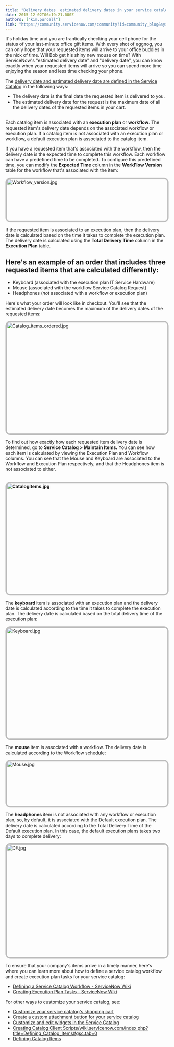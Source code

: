 ```yaml
---
title: "Delivery dates  estimated delivery dates in your service catalog"
date: 2015-12-02T06:19:21.000Z
authors: ["kim.purcell"]
link: "https://community.servicenow.com/community?id=community_blog&sys_id=fbcde2e9dbd0dbc01dcaf3231f96199e"
---
```

<p>It's holiday time and you are frantically checking your cell phone for the status of your last-minute office gift items. With every shot of eggnog, you can only hope that your requested items will arrive to your office buddies in the nick of time. Will Bob get his shiny new mouse on time? With ServiceNow's "estimated delivery date" and "delivery date", you can know exactly when your requested items will arrive so you can spend more time enjoying the season and less time checking your phone.</p><p></p><p>The <a title="i.service-now.com/kb_view.do?sysparm_article=KB0552815" href="https://hi.service-now.com/kb_view.do?sysparm_article=KB0552815">delivery date and estimated delivery date are defined in the Service Catalog</a> in the following ways:</p><ul><li>The delivery date is the final date the requested item is delivered to you.</li><li>The estimated delivery date for the request is the maximum date of all the delivery dates of the requested items in your cart. <br/><br/></li></ul><p>Each catalog item is associated with an <strong>execution plan</strong> or <strong>workflow</strong>. The requested item's delivery date depends on the associated workflow or execution plan. If a catalog item is not associated with an execution plan or workflow, a default execution plan is associated to the catalog item.</p><p></p><p>If you have a requested item that's associated with the workflow, then the delivery date is the expected time to complete this workflow. Each workflow can have a predefined time to be completed. To configure this predefined time, you can modify the <strong>Expected Time</strong> column in the <strong>WorkFlow Version</strong> table for the workflow that's associated with the item:</p><p></p><p><img   alt="Workflow_version.jpg" class="image-1 jive-image" src="4a58508edbd817041dcaf3231f9619ec.iix" style="width: 620px; height: 133px; display: block; margin-left: auto; margin-right: auto; border: #BDBDBD 4px solid; border-radius: 15px;"/></p><p></p><p>If the requested item is associated to an execution plan, then the delivery date is calculated based on the time it takes to complete the execution plan. The delivery date is calculated using the <strong>Total Delivery Time</strong> column in the <strong>Execution Plan</strong> table.</p><p></p><h2>Here's an example of an order that includes three requested items that are calculated differently:</h2><ul><li>Keyboard (associated with the execution plan IT Service Hardware)</li><li>Mouse (associated with the workflow Service Catalog Request)</li><li>Headphones (<em>not</em> associated with a workflow or execution plan)</li></ul><p></p><p>Here's what your order will look like in checkout. You'll see that the estimated delivery date becomes the maximum of the delivery dates of the requested items:</p><p></p><p></p><p><img   alt="Catalog_items_ordered.jpg" class="image-2 jive-image" src="45a491cedb9897049c9ffb651f9619b9.iix" style="width: 620px; height: 349px; display: block; margin-left: auto; margin-right: auto; border: #BDBDBD 4px solid; border-radius: 15px;"/></p><p></p><p>To find out how exactly how each requested item delivery date is determined, go to <strong>Service Catalog &gt; Maintain Items.</strong> You can see how each item is calculated by viewing the Execution Plan and Workflow columns. You can see that the Mouse and Keyboard are associated to the Workflow and Execution Plan respectively, and that the Headphones item is not associated to either. <strong>   <br/><br/></strong></p><p><strong><img   alt="Catalogitems.jpg" class="image-11 jive-image" src="c18e1142db9c1b04ed6af3231f9619f2.iix" style="width: 620px; height: 349px; display: block; margin-left: auto; margin-right: auto; border: #BDBDBD 4px solid; border-radius: 15px;"/></strong></p><p></p><p>The <strong>keyboard </strong>item is associated with an execution plan and the delivery date is calculated according to the time it takes to complete the execution plan. The delivery date is calculated based on the total delivery time of the execution plan:</p><p></p><p><img   alt="Keyboard.jpg" class="image-10 jive-image" src="aaa1b731db1cdfc0b322f4621f96198e.iix" style="width: 620px; height: 349px; display: block; margin-left: auto; margin-right: auto; border: #BDBDBD 4px solid; border-radius: 15px;"/></p><p></p><p>The <strong>mouse </strong>item is associated with a workflow. The delivery date is calculated according to the Workflow schedule:</p><p></p><p></p><p><img   alt="Mouse.jpg" class="image-8 jive-image" src="9af23ccedb1097041dcaf3231f961938.iix" style="width: 620px; height: 141px; display: block; margin-left: auto; margin-right: auto; border: #BDBDBD 4px solid; border-radius: 15px;"/></p><p>The <strong>headphones </strong>item is not associated with any workflow or execution plan, so, by default, it is associated with the Default execution plan. The delivery date is calculated according to the Total Delivery Time of the Default execution plan. In this case, the default execution plans takes two days to complete delivery:</p><p></p><p></p><p><img   alt="DF.jpg" class="image-9 jive-image" src="1e331c8edbd49704ed6af3231f961927.iix" style="width: 620px; height: 353px; display: block; margin-left: auto; margin-right: auto; border: #BDBDBD 4px solid; border-radius: 15px;"/></p><p></p><p>To ensure that your company's items arrive in a timely manner, here's where you can learn more about how to define a service catalog workflow and create execution plan tasks for your service catalog:</p><ul><li><span style="color: #eb7a3d;"> <a href="http://wiki.servicenow.com/index.php?title=Defining_a_Service_Catalog_Workflow#Default_Workflows" title="http://wiki.servicenow.com/index.php?title=Defining_a_Service_Catalog_Workflow#Default_Workflows">Defining a Service Catalog Workflow - ServiceNow Wiki</a> </span></li><li><span style="color: #eb7a3d;"><a href="http://wiki.servicenow.com/index.php?title=Creating_Execution_Plan_Tasks#gsc.tab=0" title="http://wiki.servicenow.com/index.php?title=Creating_Execution_Plan_Tasks#gsc.tab=0">Creating Execution Plan Tasks - ServiceNow Wiki</a> </span></li></ul><p></p><p>For other ways to customize your service catalog, see:</p><ul><li><a title="Customize your service catalog's shopping cart" __default_attr="4284" __jive_macro_name="blogpost" class="jive_macro jive_macro_blogpost" data-orig-content="Customize your service catalog's shopping cart" data-renderedposition="2990.800048828125_38_316_17" href="/community?id=community_blog&sys_id=ba8de669dbd0dbc01dcaf3231f96195c">Customize your service catalog's shopping cart</a></li><li><a title="Create a custom attachment button for your service catalog" __default_attr="4212" __jive_macro_name="blogpost" class="jive_macro jive_macro_blogpost" data-orig-content="Create a custom attachment button for your service catalog" data-renderedposition="3014.60009765625_38_392_17" href="/community?id=community_blog&sys_id=de1e226ddbd0dbc01dcaf3231f9619e5">Create a custom attachment button for your service catalog</a></li><li><a title="Customize and edit widgets in the Service Catalog" __default_attr="4614" __jive_macro_name="blogpost" class="jive_macro jive_macro_blogpost" data-orig-content="Customize and edit widgets in the Service Catalog" data-renderedposition="3038.39990234375_38_334_17" href="/community?id=community_blog&sys_id=a27ca2e1dbd0dbc01dcaf3231f9619b9">Customize and edit widgets in the Service Catalog</a></li><li><a title="" _jive_internal="true" href="/wiki.servicenow.com/index.php?title=Creating_a_Catalog_Client_Script#gsc.tab=0">Creating Catalog Client Scripts</a><a title="" _jive_internal="true" href="/wiki.servicenow.com/index.php?title=Defining_Catalog_Items#gsc.tab=0">/wiki.servicenow.com/index.php?title=Defining_Catalog_Items#gsc.tab=0</a></li><li><a title="" _jive_internal="true" href="/wiki.servicenow.com/index.php?title=Defining_Catalog_Items#gsc.tab=0">Defining Catalog Items</a></li></ul>